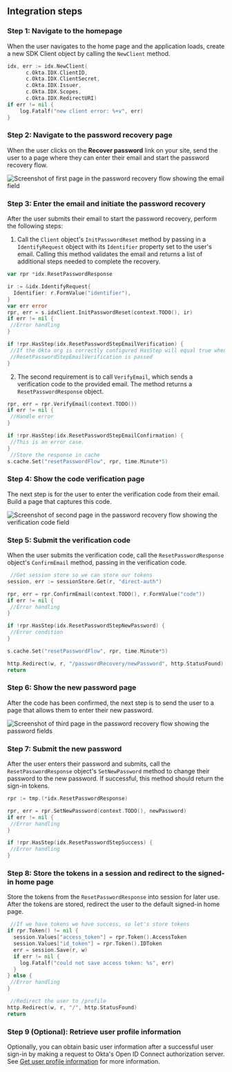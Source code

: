 ## Integration steps

### Step 1: Navigate to the homepage

When the user navigates to the home page and the application loads, create a new
SDK Client object by calling the `NewClient` method.

```go
idx, err := idx.NewClient(
      c.Okta.IDX.ClientID,
      c.Okta.IDX.ClientSecret,
      c.Okta.IDX.Issuer,
      c.Okta.IDX.Scopes,
      c.Okta.IDX.RedirectURI)
if err != nil {
    log.Fatalf("new client error: %+v", err)
}
```

### Step 2: Navigate to the password recovery page

When the user clicks on the **Recover password** link on your site, send the
user to a page where they can enter their email and start the password
recovery flow.

<div class="common-image-format common-image-format-vertical-margin">

![Screenshot of first page in the password recovery flow showing the email field](/img/oie-embedded-sdk/oie-embedded-sdk-go-use-case-pwd-recover-page-first.png)

</div>

### Step 3: Enter the email and initiate the password recovery

After the user submits their email to start the password recovery, perform the following steps:

1.  Call the `Client` object's `InitPasswordReset` method by passing in a
`IdentifyRequest` object with its `Identifier` property set to the user's email. Calling this method
validates the email and returns a list of additional steps needed to complete the recovery.

```go
var rpr *idx.ResetPasswordResponse

ir := &idx.IdentifyRequest{
  Identifier: r.FormValue("identifier"),
}
var err error
rpr, err = s.idxClient.InitPasswordReset(context.TODO(), ir)
if err != nil {
 //Error handling
}

if !rpr.HasStep(idx.ResetPasswordStepEmailVerification) {
 //If the Okta org is correctly configured HasStep will equal true when
 //ResetPasswordStepEmailVerification is passed
}
```

2. The second requirement is to call `VerifyEmail`, which sends a verification code
to the provided email. The method returns a `ResetPasswordResponse` object.

```go
rpr, err = rpr.VerifyEmail(context.TODO())
if err != nil {
 //Handle error
}

if !rpr.HasStep(idx.ResetPasswordStepEmailConfirmation) {
 //This is an error case.
}
 //Store the response in cache
s.cache.Set("resetPasswordFlow", rpr, time.Minute*5)
```

### Step 4: Show the code verification page

The next step is for the user to enter the verification code from their email.
Build a page that captures this code.

<div class="common-image-format common-image-format-vertical-margin">

![Screenshot of second page in the password recovery flow showing the verification code field](/img/oie-embedded-sdk/oie-embedded-sdk-go-use-case-pwd-recover-page-second.png)

</div>

### Step 5: Submit the verification code

When the user submits the verification code, call the `ResetPasswordResponse` object's
`ConfirmEmail` method, passing in the verification code.

```go
 //Get session store so we can store our tokens
session, err := sessionStore.Get(r, "direct-auth")

rpr, err = rpr.ConfirmEmail(context.TODO(), r.FormValue("code"))
if err != nil {
 //Error handling
}

if !rpr.HasStep(idx.ResetPasswordStepNewPassword) {
 //Error condition
}

s.cache.Set("resetPasswordFlow", rpr, time.Minute*5)

http.Redirect(w, r, "/passwordRecovery/newPassword", http.StatusFound)
return
```

### Step 6: Show the new password page

After the code has been confirmed, the next step is to send the user
to a page that allows them to enter their new password.

<div class="common-image-format common-image-format-vertical-margin">

![Screenshot of third page in the password recovery flow showing the password fields](/img/oie-embedded-sdk/oie-embedded-sdk-go-use-case-pwd-recover-page-third.png)

</div>

### Step 7: Submit the new password

After the user enters their password and submits, call the `ResetPasswordResponse` object's
`SetNewPassword` method to change their password to the new password. If successful,
this method should return the sign-in tokens.

```go
rpr := tmp.(*idx.ResetPasswordResponse)

rpr, err = rpr.SetNewPassword(context.TODO(), newPassword)
if err != nil {
 //Error handling
}

if !rpr.HasStep(idx.ResetPasswordStepSuccess) {
 //Error handling
}
```

### Step 8: Store the tokens in a session and redirect to the signed-in home page

Store the tokens from the `ResetPasswordResponse` into session
for later use. After the tokens are stored, redirect the user to the
default signed-in home page.

```go
 //If we have tokens we have success, so let's store tokens
if rpr.Token() != nil {
  session.Values["access_token"] = rpr.Token().AccessToken
  session.Values["id_token"] = rpr.Token().IDToken
  err = session.Save(r, w)
  if err != nil {
    log.Fatalf("could not save access token: %s", err)
  }
} else {
 //Error handling
}

 //Redirect the user to /profile
http.Redirect(w, r, "/", http.StatusFound)
return
```

### Step 9 (Optional): Retrieve user profile information

Optionally, you can obtain basic user information after a successful user
sign-in by making a request to Okta's Open ID Connect authorization server.
See [Get user profile information](/docs/guides/oie-embedded-sdk-use-cases/go/oie-embedded-sdk-use-case-basic-sign-in/#get-user-profile-information) for more information.

